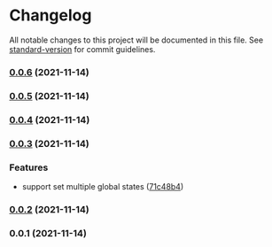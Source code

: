 # Changelog

All notable changes to this project will be documented in this file. See [standard-version](https://github.com/conventional-changelog/standard-version) for commit guidelines.

### [0.0.6](https://github.com/linq2js/react-query-state/compare/v0.0.5...v0.0.6) (2021-11-14)

### [0.0.5](https://github.com/linq2js/react-query-state/compare/v0.0.4...v0.0.5) (2021-11-14)

### [0.0.4](https://github.com/linq2js/react-query-state/compare/v0.0.3...v0.0.4) (2021-11-14)

### [0.0.3](https://github.com/linq2js/react-query-state/compare/v0.0.2...v0.0.3) (2021-11-14)


### Features

* support set multiple global states ([71c48b4](https://github.com/linq2js/react-query-state/commit/71c48b452c485dabaa927c8dc585b86daa13f826))

### [0.0.2](https://github.com/linq2js/react-query-state/compare/v0.0.1...v0.0.2) (2021-11-14)

### 0.0.1 (2021-11-14)
